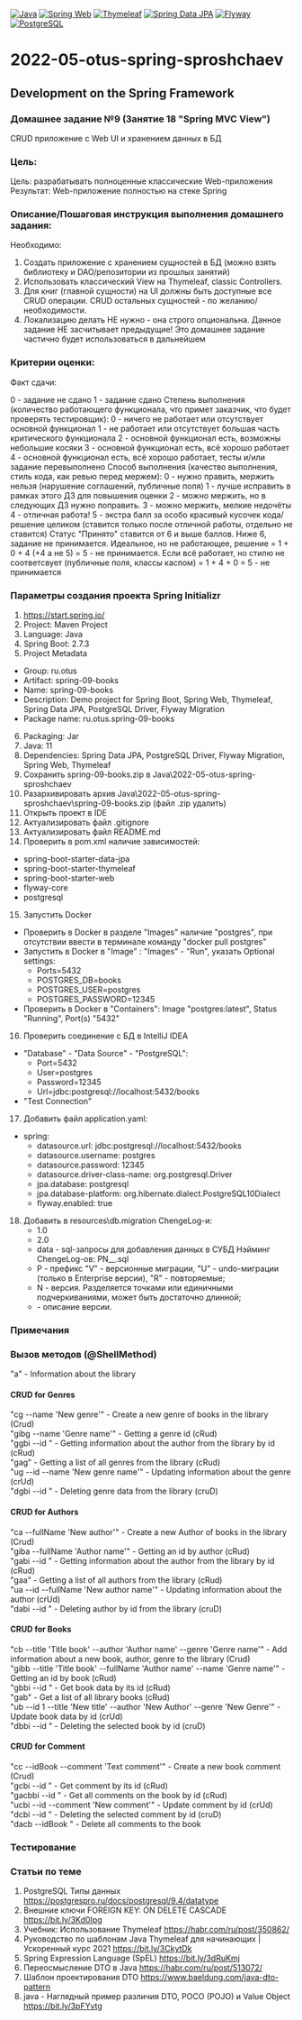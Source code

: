 [![Java](https://img.shields.io/badge/Java-E43222??style=for-the-badge&logo=java&logoColor=FFFFFF)](https://java.com/)
[![Spring Web](https://img.shields.io/badge/Spring_Web-FFFFFF??style=for-the-badge&logo=Spring)](https://spring.io/guides/gs/serving-web-content/)
[![Thymeleaf](https://img.shields.io/badge/Thymeleaf-FFFFFF??style=for-the-badge&logo=Thymeleaf&logoColor=025B10)](https://www.thymeleaf.org/)
[![Spring Data JPA](https://img.shields.io/badge/Spring_Data_JPA-FFFFFF??style=for-the-badge&logo=Spring)](https://spring.io/projects/spring-data-jpa)
[![Flyway](https://img.shields.io/badge/Flyway-FFFFFF??style=for-the-badge&logo=Flyway&logoColor=CC0100)](https://flywaydb.org/)
[![PostgreSQL](https://img.shields.io/badge/PostgreSQL-3E6389??style=for-the-badge&logo=PostgreSQL&logoColor=FFFFFF)](https://www.postgresql.org/)

# 2022-05-otus-spring-sproshchaev
Development on the Spring Framework
-----------------------------------
### Домашнее задание №9 (Занятие 18 "Spring MVC View")
CRUD приложение с Web UI и хранением данных в БД

### Цель:
Цель: разрабатывать полноценные классические Web-приложения
Результат: Web-приложение полностью на стеке Spring

### Описание/Пошаговая инструкция выполнения домашнего задания:
Необходимо:

1. Создать приложение с хранением сущностей в БД (можно взять библиотеку и DAO/репозитории из прошлых занятий)
2. Использовать классический View на Thymeleaf, classic Controllers.
3. Для книг (главной сущности) на UI должны быть доступные все CRUD операции. CRUD остальных сущностей - по желанию/необходимости.
4. Локализацию делать НЕ нужно - она строго опциональна.
Данное задание НЕ засчитывает предыдущие!
Это домашнее задание частично будет использоваться в дальнейшем

### Критерии оценки:
Факт сдачи:

0 - задание не сдано
1 - задание сдано
Степень выполнения (количество работающего функционала, что примет заказчик, что будет проверять тестировщик):
0 - ничего не работает или отсутствует основной функционал
1 - не работает или отсутствует большая часть критического функционала
2 - основной функционал есть, возможны небольшие косяки
3 - основной функционал есть, всё хорошо работает
4 - основной функционал есть, всё хорошо работает, тесты и/или задание перевыполнено
Способ выполнения (качество выполнения, стиль кода, как ревью перед мержем):
0 - нужно править, мержить нельзя (нарушение соглашений, публичные поля)
1 - лучше исправить в рамках этого ДЗ для повышения оценки
2 - можно мержить, но в следующих ДЗ нужно поправить.
3 - можно мержить, мелкие недочёты
4 - отличная работа!
5 - экстра балл за особо красивый кусочек кода/решение целиком (ставится только после отличной работы, отдельно не ставится)
Статус "Принято" ставится от 6 и выше баллов.
Ниже 6, задание не принимается.
Идеальное, но не работающее, решение = 1 + 0 + 4 (+4 а не 5) = 5 - не принимается.
Если всё работает, но стилю не соответсвует (публичные поля, классы каспом) = 1 + 4 + 0 = 5 - не принимается

### Параметры создания проекта Spring Initializr
1. https://start.spring.io/
2. Project: Maven Project
3. Language: Java
4. Spring Boot: 2.7.3
5. Project Metadata
  - Group: ru.otus
  - Artifact: spring-09-books
  - Name: spring-09-books
  - Description: Demo project for Spring Boot, Spring Web, Thymeleaf, Spring Data JPA, PostgreSQL Driver, Flyway Migration
  - Package name: ru.otus.spring-09-books
6. Packaging: Jar
7. Java: 11
8. Dependencies: Spring Data JPA, PostgreSQL Driver, Flyway Migration, Spring Web, Thymeleaf
9. Сохранить spring-09-books.zip в Java\2022-05-otus-spring-sproshchaev
10. Разархивировать архив Java\2022-05-otus-spring-sproshchaev\spring-09-books.zip (файл .zip удалить)
11. Открыть проект в IDE
12. Актуализировать файл .gitignore
13. Актуализировать файл README.md
14. Проверить в pom.xml наличие зависимостей: 
  - spring-boot-starter-data-jpa 
  - spring-boot-starter-thymeleaf 
  - spring-boot-starter-web
  - flyway-core
  - postgresql
15. Запустить Docker
  - Проверить в Docker в разделе "Images" наличие "postgres", при отсутствии ввести в терминале команду "docker pull postgres"
  - Запустить в Docker в "Image" : "Images" - "Run", указать Optional settings: 
     - Ports=5432
     - POSTGRES_DB=books
     - POSTGRES_USER=postgres
     - POSTGRES_PASSWORD=12345
  - Проверить в Docker в "Containers": Image "postgres:latest", Status "Running", Port(s) "5432"
16. Проверить соединение с БД в IntelliJ IDEA
  - "Database" - "Data Source" - "PostgreSQL": 
     - Port=5432 
     - User=postgres 
     - Password=12345
     - Url=jdbc:postgresql://localhost:5432/books 
  - "Test Connection"
17. Добавить файл application.yaml:
  - spring:
      - datasource.url: jdbc:postgresql://localhost:5432/books
      - datasource.username: postgres
      - datasource.password: 12345
      - datasource.driver-class-name: org.postgresql.Driver
      - jpa.database: postgresql
      - jpa.database-platform: org.hibernate.dialect.PostgreSQL10Dialect
      - flyway.enabled: true
18. Добавить в resources\db.migration ChengeLog-и:
      - 1.0 
      - 2.0
      - data - sql-запросы для добавления данных в СУБД
    Нэйминг ChengeLog-ов: PN__<Description>.sql
      - P - префикс "V" - версионные миграции, "U" - undo-миграции (только в Enterprise версии), "R" - повторяемые;
      - N - версия. Разделяется точками или единичными подчеркиваниями, может быть достаточно длинной;
      - <Description> - описание версии.
### Примечания

### Вызов методов (@ShellMethod)
"a" - Information about the library <br>
#### CRUD for Genres
"cg --name 'New genre'" - Create a new genre of books in the library (Crud) <br>
"gibg --name 'Genre name'" - Getting a genre id (cRud) <br>
"ggbi --id <id genre>" - Getting information about the author from the library by id (cRud) <br>
"gag" - Getting a list of all genres from the library (cRud) <br>
"ug  --id <id genre> --name 'New genre name'" - Updating information about the genre (crUd) <br>
"dgbi --id <id genre>" - Deleting genre data from the library (cruD) <br>
#### CRUD for Authors
"ca --fullName 'New author'" - Create a new Author of books in the library (Crud) <br>
"giba --fullName 'Author name'" - Getting an id by author (cRud) <br>
"gabi --id <id author>" - Getting information about the author from the library by id (cRud) <br>
"gaa" - Getting a list of all authors from the library (cRud) <br>
"ua --id <id author> --fullName 'New author name'" - Updating information about the author (crUd) <br>
"dabi --id <id author>" - Deleting author by id from the library (cruD) <br>
#### CRUD for Books
"cb --title 'Title book' --author 'Author name' --genre 'Genre name'" - Add information about a new book, author, genre to the library (Crud) <br>
"gibb --title 'Title book' --fullName 'Author name' --name 'Genre name'" - Getting an id by book (cRud) <br>
"gbbi --id <id book>" - Get book data by its id (cRud) <br>
"gab" - Get a list of all library books (cRud) <br>
"ub --id 1 --title 'New title' --author 'New Author' --genre 'New Genre'" - Update book data by id (crUd) <br>
"dbbi --id <id book>" - Deleting the selected book by id (cruD) <br>
#### CRUD for Comment
"cc --idBook <id book> --comment 'Text comment'" - Create a new book comment (Crud) <br>
"gcbi --id <id comment>" - Get comment by its id (cRud) <br>
"gacbbi --id <id book>" - Get all comments on the book by id (cRud) <br>
"ucbi --id <id comment> --comment 'New comment'" - Update comment by id (crUd) <br>
"dcbi --id <id comment>" - Deleting the selected comment by id (cruD) <br>
"dacb --idBook <id book>" - Delete all comments to the book <br>

### Тестирование

### Статьи по теме
1. PostgreSQL Типы данных https://postgrespro.ru/docs/postgresql/9.4/datatype
2. Внешние ключи FOREIGN KEY: ON DELETE CASCADE https://bit.ly/3Kd0Ipg
3. Учебник: Использование Thymeleaf https://habr.com/ru/post/350862/
4. Руководство по шаблонам Java Thymeleaf для начинающих | Ускоренный курс 2021 https://bit.ly/3CkytDk
5. Spring Expression Language (SpEL) https://bit.ly/3dRuKmj
6. Переосмысление DTO в Java https://habr.com/ru/post/513072/
7. Шаблон проектирования DTO https://www.baeldung.com/java-dto-pattern
8. java - Наглядный пример различия DTO, POCO (POJO) и Value Object https://bit.ly/3pFYvtg
